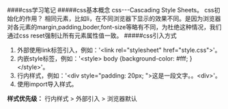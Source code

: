 ####css学习笔记
#####css基本概念
    css---Cascading Style Sheets。
    css初始化的作用？
    相同元素，比如li，在不同浏览器下显示的效果不同。是因为浏览器对各元素的margin,padding,boder,font-size等略有不同，为杜绝这种情况，我们通过css reset强制让所有元素属性值一致。
#####css引入方式
1. 外部使用link标签引入，例如：'&lt;link rel="stylesheet"  href="style.css">'。
2. 内嵌style标签，例如：'&lt;style> body {background-color: #fff; }&lt;/style>'。
3. 行内样式，例如：'&lt;div style="padding: 20px; ">这是一段文字。。&lt;div>'。
4. 使用import导入样式。

**样式优先级：**  行内样式 > 外部引入 > 浏览器默认